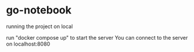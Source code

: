 # go-notebook

running the project on local

run "docker compose up" to start the server
You can connect to the server on localhost:8080